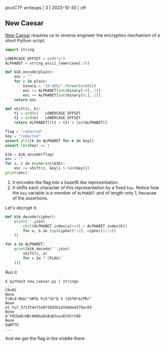 picoCTF writeups | 3 | 2023-10-30 | ctf

## New Caesar

[New Caesar](https://play.picoctf.org/practice/challenge/158) requires us to reverse engineer the encryption mechanism of a short Python script.

```py
import string

LOWERCASE_OFFSET = ord("a")
ALPHABET = string.ascii_lowercase[:16]

def b16_encode(plain):
    enc = ""
    for c in plain:
        binary = "{0:08b}".format(ord(c))
        enc += ALPHABET[int(binary[:4], 2)]
        enc += ALPHABET[int(binary[4:], 2)]
    return enc

def shift(c, k):
    t1 = ord(c) - LOWERCASE_OFFSET
    t2 = ord(k) - LOWERCASE_OFFSET
    return ALPHABET[(t1 + t2) % len(ALPHABET)]

flag = "redacted"
key = "redacted"
assert all([k in ALPHABET for k in key])
assert len(key) == 1

b16 = b16_encode(flag)
enc = ""
for i, c in enumerate(b16):
    enc += shift(c, key[i % len(key)])
print(enc)
```

1. It encodes the flag into a base16 like representation.
2. It shifts each character of this representation by a fixed `key`. Notice how the `key` variable is a member of `ALPHABET` and of length only 1, because of the assertions.

Let's decrypt it.

```py
def b16_decode(cipher):
    print(''.join(
        chr((ALPHABET.index(a)<<4) + ALPHABET.index(b))
        for a, b in zip(cipher[::2], cipher[1::2])
    ))

for a in ALPHABET:
    print(b16_decode(''.join(
        shift(c, a)
        for c in f'{FLAG}'
    )))
```

Run it

```shell
$ python3 new_caesar.py | strings
...
CR=RS
None
TcNcd.N$&!"U#T& P/&"%S"Q S (SST#!&(PR/"
None
et_tu?_5723f4e71a0736d3b1d19dde4279ac03
None
@`FHCDwEvHBrAHDGuDsBuBJuuvECHJrtAD
None
QqWYTU
...
```

And we get the flag in the middle there.
